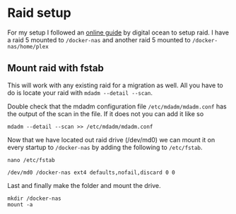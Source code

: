 # Raid setup

For my setup I followed an [online guide](https://www.digitalocean.com/community/tutorials/how-to-create-raid-arrays-with-mdadm-on-ubuntu-16-04) by digital ocean to setup raid. I have a raid 5 mounted to `/docker-nas` and another raid 5 mounted to `/docker-nas/home/plex`

## Mount raid with fstab

This will work with any existing raid for a migration as well. All you have to do is locate your raid with `mdadm --detail --scan`.

Double check that the mdadm configuration file `/etc/mdadm/mdadm.conf` has the output of the scan in the file. If it does not you can add it like so

```
mdadm --detail --scan >> /etc/mdadm/mdadm.conf
```

Now that we have located out raid drive (/dev/md0) we can mount it on every startup to `/docker-nas` by adding the following to `/etc/fstab`.

`nano /etc/fstab`
```
/dev/md0 /docker-nas ext4 defaults,nofail,discard 0 0
```

Last and finally make the folder and mount the drive.

```
mkdir /docker-nas
mount -a
```